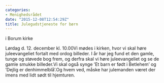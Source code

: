 ```yaml
---
categories:
- Menighedsrådet
date: "2015-12-08T12:54:29Z"
title: Julegudstjeneste for børn
---
```


i Borum kirke

Lørdag d. 12. december kl. 10.00Vi mødes i kirken, hvor vi skal høre juleevangeliet fortalt med ordog billeder. I år har jeg fund et den gamle, tunge og støvede bog frem, og derfra skal vi høre juleevangeliet og se de gamle smukke billeder.Vi skal også synge ’Et barn er født i Betlehem’ og ’Dejlig er denhimmelblå’.Og hvem ved, måske har julemanden været der imens med lidt sødt til hjemturen.